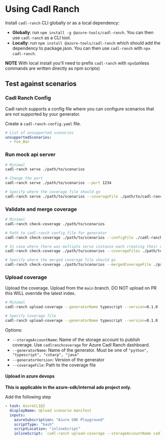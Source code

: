 # Using Cadl Ranch

Install `cadl-ranch` CLI globally or as a local dependency:

- **Globally**: run `npm install -g @azure-tools/cadl-ranch`. You can then use `cadl-ranch` as a CLI tool.
- **Locally**: run `npm install @azure-tools/cadl-ranch` which should add the dependency to package.json. You can then use `cadl-ranch` with `npx cadl-ranch`.

**NOTE** With local install you'll need to prefix `cadl-ranch` with `npx`(unless commands are written directly as npm scripts)

## Test against scenarios

### Cadl Ranch Config

Cadl ranch supports a config file where you can configure scenarios that are not supported by your generator.

Create a `cadl-ranch-config.yaml` file.

```yaml
# List of unsupported scenarios
unsupportedScenarios:
  - Foo_Bar
```

### Run mock api server

```bash
# Minimal
cadl-ranch serve ./path/to/scenarios

# Change the port
cadl-ranch serve ./path/to/scenarios --port 1234

# Specify where the coverage file should go
cadl-ranch serve ./path/to/scenarios --coverageFile ./path/to/cadl-ranch-coverage.json
```

### Validate and merge coverage

```bash
# Minimal
cadl-ranch check-coverage ./path/to/scenarios

# Path to cadl-ranch config file for generator
cadl-ranch check-coverage ./path/to/scenarios --configFile ./cadl-ranch-config.yaml

# In case where there was multiple serve instance each creating their own coverage file
cadl-ranch check-coverage ./path/to/scenarios --coverageFiles ./path/to/*-coverage.json --coverageFiles ./other/to/*-coverage.json

# Specify where the merged coverage file should go
cadl-ranch check-coverage ./path/to/scenarios --mergedCoverageFile ./path/to/cadl-ranch-final-coverage.json
```

### Upload coverage

Upload the coverage. Upload from the `main` branch. DO NOT upload on PR this WILL override the latest index.

```bash
# Minimal
cadl-ranch upload-coverage --generatorName typescript --version=0.1.0

# Specify Coverage file
cadl-ranch upload-coverage --generatorName typescript --version=0.1.0  --coverageFile ./path/to/cadl-ranch-final-coverage.json
```

Options:

- `--storageAccountName`: Name of the storage account to publish coverage. Use `cadlranchcoverage` for Azure Cadl Ranch dashboard.
- `--generatorName`: Name of the generator. Must be one of `"python", "typescript", "csharp", "java"`
- `--generatorVersion`: Version of the generator
- `--coverageFile`: Path to the coverage file

#### Upload in azure devops

**This is applicable in the azure-sdk/internal ado project only.**

Add the following step

```yaml
- task: AzureCLI@2
  displayName: Upload scenario manifest
  inputs:
    azureSubscription: "Azure SDK Playground"
    scriptType: "bash"
    scriptLocation: "inlineScript"
    inlineScript: `cadl-ranch upload-coverage --storageAccountName cadlranchcoverage ... FILL options fitting your generator here as described above...`
```
